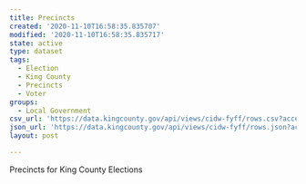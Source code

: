 ```yaml
---
title: Precincts
created: '2020-11-10T16:58:35.835707'
modified: '2020-11-10T16:58:35.835717'
state: active
type: dataset
tags:
  - Election
  - King County
  - Precincts
  - Voter
groups:
  - Local Government
csv_url: 'https://data.kingcounty.gov/api/views/cidw-fyff/rows.csv?accessType=DOWNLOAD'
json_url: 'https://data.kingcounty.gov/api/views/cidw-fyff/rows.json?accessType=DOWNLOAD'
layout: post

---
```

Precincts for King County Elections
